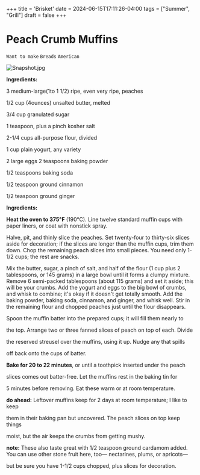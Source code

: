 +++
title = 'Brisket'
date = 2024-06-15T17:11:26-04:00
tags = ["Summer", "Grill"]
draft = false
+++
# Peach Crumb Muffins

`Want to make` `Breads` `American`

![Snapshot.jpg](image/Snapshot.jpg)

**Ingredients:**

3 medium-large(1to 1 1/2) ripe, even very ripe, peaches

1/2 cup (4ounces) unsalted butter, melted

3/4 cup granulated sugar

1 teaspoon, plus a pinch kosher salt

2-1/4 cups all-purpose flour, divided

1 cup plain yogurt, any variety

2 large eggs 2 teaspoons baking powder

1/2 teaspoons baking soda

1/2 teaspoon ground cinnamon

1/2 teaspoon ground ginger

**Ingredients:**

**Heat the oven to 375°F** (190°C). Line twelve standard muffin cups with paper liners, or coat with nonstick spray.

Halve, pit, and thinly slice the peaches. Set twenty-four to thirty-six slices aside for decoration; if the slices are longer than the muffin cups, trim them down. Chop the remaining peach slices into small pieces. You need only 1-1/2 cups; the rest are snacks.

Mix the butter, sugar, a pinch of salt, and half of the flour (1 cup plus 2 tablespoons, or 145 grams) in a large bowl until it forms a clumpy mixture. Remove 6 semi-packed tablespoons (about 115 grams) and set it aside; this will be your crumbs. Add the yogurt and eggs to the big bowl of crumbs, and whisk to combine; it's okay if it doesn't get totally smooth. Add the baking powder, baking soda, cinnamon, and ginger, and whisk well. Stir in the remaining flour and chopped peaches just until the flour disappears.

Spoon the muffin batter into the prepared cups; it will fill them nearly to

the top. Arrange two or three fanned slices of peach on top of each. Divide

the reserved streusel over the muffins, using it up. Nudge any that spills

off back onto the cups of batter.

**Bake for 20 to 22 minutes**, or until a toothpick inserted under the peach

slices comes out batter-free. Let the muffins rest in the baking tin for

5 minutes before removing. Eat these warm or at room temperature.

**do ahead:** Leftover muffins keep for 2 days at room temperature; I like to keep

them in their baking pan but uncovered. The peach slices on top keep things

moist, but the air keeps the crumbs from getting mushy.

**note:** These also taste great with 1/2 teaspoon ground cardamom added. You can use other stone fruit here, too— nectarines, plums, or apricots—

but be sure you have 1-1/2 cups chopped, plus slices for decoration.
